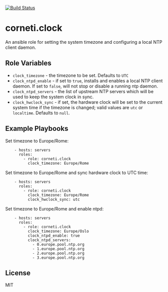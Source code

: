 [![Build Status](https://travis-ci.org/fabiocorneti/ansible-clock.png)](https://travis-ci.org/fabiocorneti/ansible-clock)

corneti.clock
=============

An ansible role for setting the system timezone and configuring a local NTP client daemon.

Role Variables
--------------

  * `clock_timezone` - the timezone to be set. Defaults to `UTC`
  * `clock_ntpd_enable` - if set to `true`, installs and enables a local NTP client daemon. If set to `false`, will not stop or disable a running ntp daemon.
  * `clock_ntpd_servers` - the list of upstream NTP servers which will be used to keep the system clock in sync.
  * `clock_hwclock_sync` - if set, the hardware clock will be set to the current system time if the timezone is changed; valid values are `utc` or `localtime`. Defaults to `null`.

Example Playbooks
-----------------

Set timezone to Europe/Rome:

        - hosts: servers
          roles:
            - role: corneti.clock
              clock_timezone: Europe/Rome

Set timezone to Europe/Rome and sync hardware clock to UTC time:

        - hosts: servers
          roles:
            - role: corneti.clock
              clock_timezone: Europe/Rome
              clock_hwclock_sync: utc

Set timezone to Europe/Rome and enable ntpd:

        - hosts: servers
          roles:
            - role: corneti.clock
              clock_timezone: Europe/Oslo
              clock_ntpd_enable: true
              clock_ntpd_servers:
                - 0.europe.pool.ntp.org
                - 1.europe.pool.ntp.org
                - 2.europe.pool.ntp.org
                - 3.europe.pool.ntp.org

License
-------

MIT
